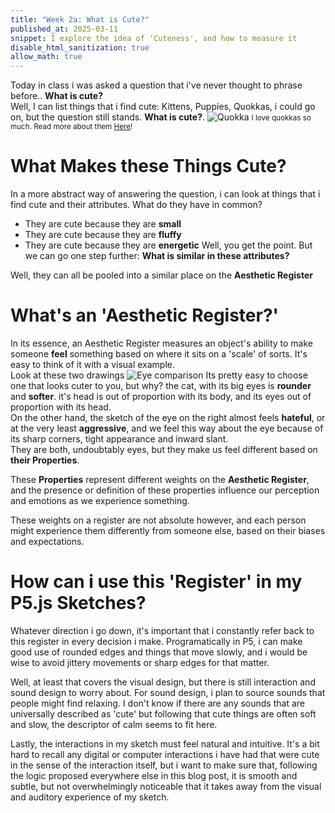 ```yaml
---
title: "Week 2a: What is Cute?"
published_at: 2025-03-11
snippet: I explore the idea of 'Cuteness', and how to measure it
disable_html_sanitization: true
allow_math: true
---
```

Today in class i was asked a question that i've never thought to phrase before.. **What is cute?**  
Well, I can list things that i find cute: Kittens, Puppies, Quokkas, i could go on, but the question still stands. **What is cute?**.
![Quokka](Wk-2A/Quokka.jpg)
<small> I love quokkas so much. Read more about them [Here](https://wwf.org.au/blogs/8-interesting-facts-about-quokkas/)! </small>
# What Makes these Things Cute?
In a more abstract way of answering the question, i can look at things that i find cute and their attributes. What do they have in common?  
- They are cute because they are **small**
- They are cute because they are **fluffy**
- They are cute because they are **energetic**
Well, you get the point. But we can go one step further: **What is similar in these attributes?**  
  
Well, they can all be pooled into a similar place on the **Aesthetic Register**
# What's an 'Aesthetic Register?'  
In its essence, an Aesthetic Register measures an object's ability to make someone **feel** something based on where it sits on a 'scale' of sorts. 
It's easy to think of it with a visual example.  
Look at these two drawings
![Eye comparison](Wk-2A/Cute-Vengeful-Eyes.png)
Its pretty easy to choose one that looks cuter to you, but why?
the cat, with its big eyes is **rounder** and **softer**. it's head is out of proportion with its body, and its eyes out of proportion with its head.  
On the other hand, the sketch of the eye on the right almost feels **hateful**, or at the very least **aggressive**, and we feel this way about the eye because of its sharp corners, tight appearance and inward slant.  
They are both, undoubtably eyes, but they make us feel different based on **their Properties**.

These **Properties** represent different weights on the **Aesthetic Register**, and the presence or definition of these properties influence our perception and emotions as we experience something.  

These weights on a register are not absolute however, and each person might experience them differently from someone else, based on their biases and expectations.

# How can i use this 'Register' in my P5.js Sketches?
Whatever direction i go down, it's important that i constantly refer back to this register in every decision i make. Programatically in P5, i can make good use of rounded edges and things that move slowly, and i would be wise to avoid jittery movements or sharp edges for that matter.  

Well, at least that covers the visual design, but there is still interaction and sound design to worry about. For sound design, i plan to source sounds that people might find relaxing. I don't know if there are any sounds that are universally described as 'cute' but following that cute things are often soft and slow, the descriptor of calm seems to fit here.  

Lastly, the interactions in my sketch must feel natural and intuitive. It's a bit hard to recall any digital or computer interactions i have had that were cute in the sense of the interaction itself, but i want to make sure that, following the logic proposed everywhere else in this blog post, it is smooth and subtle, but not overwhelmingly noticeable that it takes away from the visual and auditory experience of my sketch.